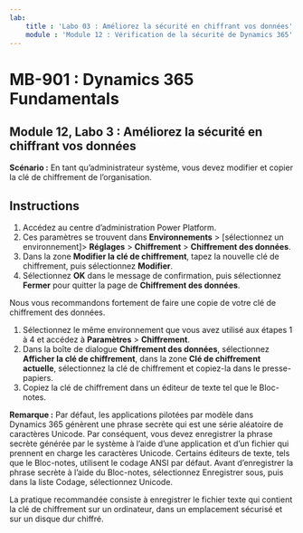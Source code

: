```yaml
---
lab:
    title : 'Labo 03 : Améliorez la sécurité en chiffrant vos données'
    module : 'Module 12 : Vérification de la sécurité de Dynamics 365'
---
```


# MB-901 : Dynamics 365 Fundamentals
## Module 12, Labo 3 : Améliorez la sécurité en chiffrant vos données

**Scénario :** En tant qu’administrateur système, vous devez modifier et copier la clé de chiffrement de l’organisation.

## Instructions

1. Accédez au centre d’administration Power Platform.  
1. Ces paramètres se trouvent dans **Environnements** > [sélectionnez un environnement]> **Réglages** > **Chiffrement** > **Chiffrement des données**.
1. Dans la zone **Modifier la clé de chiffrement**, tapez la nouvelle clé de chiffrement, puis sélectionnez **Modifier**.
1. Sélectionnez **OK** dans le message de confirmation, puis sélectionnez **Fermer** pour quitter la page de **Chiffrement des données**.

Nous vous recommandons fortement de faire une copie de votre clé de chiffrement des données.

1. Sélectionnez le même environnement que vous avez utilisé aux étapes 1 à 4 et accédez à **Paramètres** > **Chiffrement**.
1. Dans la boîte de dialogue **Chiffrement des données**, sélectionnez **Afficher la clé de chiffrement**, dans la zone **Clé de chiffrement actuelle**, sélectionnez la clé de chiffrement et copiez-la dans le presse-papiers.
1. Copiez la clé de chiffrement dans un éditeur de texte tel que le Bloc-notes.

**Remarque :** Par défaut, les applications pilotées par modèle dans Dynamics 365 génèrent une phrase secrète qui est une série aléatoire de caractères Unicode. Par conséquent, vous devez enregistrer la phrase secrète générée par le système à l’aide d’une application et d’un fichier qui prennent en charge les caractères Unicode. Certains éditeurs de texte, tels que le Bloc-notes, utilisent le codage ANSI par défaut. Avant d’enregistrer la phrase secrète à l’aide du Bloc-notes, sélectionnez Enregistrer sous, puis dans la liste Codage, sélectionnez Unicode.

La pratique recommandée consiste à enregistrer le fichier texte qui contient la clé de chiffrement sur un ordinateur, dans un emplacement sécurisé et sur un disque dur chiffré.
